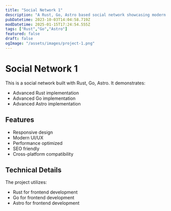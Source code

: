 ```yaml
---
title: "Social Network 1"
description: "A Rust, Go, Astro based social network showcasing modern web development practices"
pubDatetime: 2023-10-03T14:04:58.719Z
modDatetime: 2025-01-15T17:24:54.555Z
tags: ["Rust","Go","Astro"]
featured: false
draft: false
ogImage: "/assets/images/project-1.png"
---
```


# Social Network 1

This is a social network built with Rust, Go, Astro. It demonstrates:

- Advanced Rust implementation
- Advanced Go implementation
- Advanced Astro implementation

## Features

- Responsive design
- Modern UI/UX
- Performance optimized
- SEO friendly
- Cross-platform compatibility

## Technical Details

The project utilizes:

- Rust for frontend development
- Go for frontend development
- Astro for frontend development
